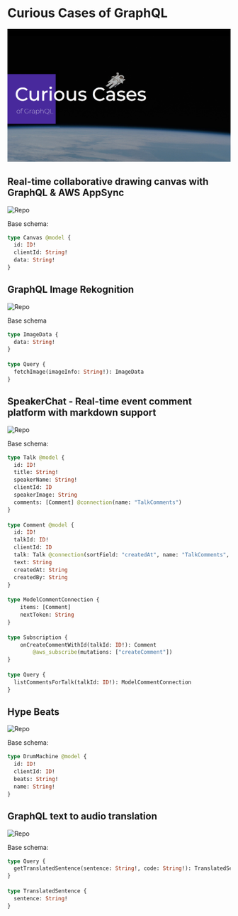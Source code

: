 # Curious Cases of GraphQL

![](header.png)


## Real-time collaborative drawing canvas with GraphQL & AWS AppSync

![Repo](https://github.com/dabit3/appsync-graphql-real-time-canvas)

Base schema:

```graphql
type Canvas @model {
  id: ID!
  clientId: String!
  data: String!
}
```

## GraphQL Image Rekognition

![Repo](https://github.com/dabit3/appsync-image-rekognition)

Base schema

```graphql
type ImageData {
  data: String!
}

type Query {
  fetchImage(imageInfo: String!): ImageData
}
```

## SpeakerChat - Real-time event comment platform with markdown support

![Repo](https://github.com/dabit3/speakerchat)

Base schema:

```graphql
type Talk @model {
  id: ID!
  title: String!
  speakerName: String!
  clientId: ID
  speakerImage: String
  comments: [Comment] @connection(name: "TalkComments")
}

type Comment @model {
  id: ID!
  talkId: ID!
  clientId: ID
  talk: Talk @connection(sortField: "createdAt", name: "TalkComments", keyField: "talkId")
  text: String
  createdAt: String
  createdBy: String
}

type ModelCommentConnection {
	items: [Comment]
	nextToken: String
}

type Subscription {
	onCreateCommentWithId(talkId: ID!): Comment
		@aws_subscribe(mutations: ["createComment"])
}

type Query {
  listCommentsForTalk(talkId: ID!): ModelCommentConnection
}
```

## Hype Beats

![Repo](https://github.com/dabit3/hype-beats)

Base schema:

```graphql
type DrumMachine @model {
  id: ID!
  clientId: ID!
  beats: String!
  name: String!
}
```

## GraphQL text to audio translation

![Repo](https://github.com/dabit3/appsync-web-translator)

Base schema:

```graphql
type Query {
  getTranslatedSentence(sentence: String!, code: String!): TranslatedSentence
}

type TranslatedSentence {
  sentence: String!
}
```








